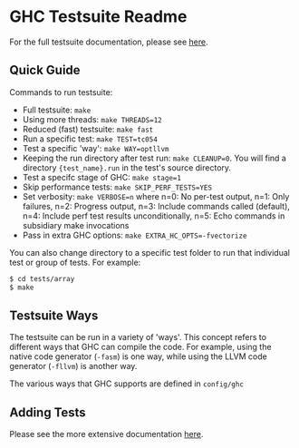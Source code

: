 GHC Testsuite Readme
====================

For the full testsuite documentation, please see [here][1].

## Quick Guide

Commands to run testsuite:

 * Full testsuite: `make`
 * Using more threads: `make THREADS=12`
 * Reduced (fast) testsuite: `make fast`
 * Run a specific test: `make TEST=tc054`
 * Test a specific 'way': `make WAY=optllvm`
 * Keeping the run directory after test run: `make CLEANUP=0`. You will find a
   directory `{test_name}.run` in the test's source directory.
 * Test a specifc stage of GHC: `make stage=1`
 * Skip performance tests: `make SKIP_PERF_TESTS=YES`
 * Set verbosity: `make VERBOSE=n`
   where n=0: No per-test output, n=1: Only failures,
         n=2: Progress output, n=3: Include commands called (default),
         n=4: Include perf test results unconditionally,
         n=5: Echo commands in subsidiary make invocations
 * Pass in extra GHC options: `make EXTRA_HC_OPTS=-fvectorize`

You can also change directory to a specific test folder to run that
individual test or group of tests. For example:

``` .sh
$ cd tests/array
$ make
```

## Testsuite Ways

The testsuite can be run in a variety of 'ways'. This concept refers
to different ways that GHC can compile the code. For example, using
the native code generator (`-fasm`) is one way, while using the LLVM
code generator (`-fllvm`) is another way.

The various ways that GHC supports are defined in `config/ghc`

## Adding Tests

Please see the more extensive documentation [here][1].

  [1]: https://gitlab.haskell.org/ghc/ghc/wikis/building/running-tests
